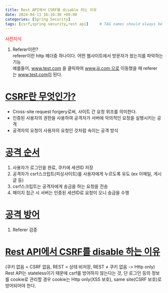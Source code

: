 ```yaml
---
title: Rest API에서 CSRF를 disable 하는 이유
date: 2024-04-11 16:10:30 +09:00
categories: [Spring Security]
tags: [csrf,spring security,rest api]     # TAG names should always be lowercase
---
```


<span style="color:red">사전지식</span><br>
1. Referer이란?<br>
referer이란 http 헤더중 하나이다. 어떤 웹사이트에서 방문자가 왔는지를 파악하는 기능<br>
예를들어, www.test.com 을 클릭하여 www.jjj.com 으로 이동했을 때 referer는 www.test.com이 된다.

# <u>CSRF란 무엇인가?</u>
- Cross-site request forgery로써, 사이트 간 요청 위조를 의미한다.
- 인증된 사용자의 권한을 사용하여 공격자가 서버에 악의적인 요청을 실행시키는 공격
- 공격자의 요청이 사용자의 요청인 것처럼 속이는 공격 방식

# <u>공격 순서</u>
1. 사용자가 로그인을 완료, 쿠키에 세션ID 저장
2. 공격자가 csrf스크립트(피싱사이트)를 사용자에게 누르도록 유도 (ex 이메일, 게시글 등)
3. csrf스크립트는 공격자에게 송금을 하는 요청을 전송
4. 페이지 접근 시 서버는 인증된 세션ID로 요청이 오니 송금을 수행

# <u>공격 방어</u>
1. Referer 검증

# <u>Rest API에서 CSRF를 disable 하는 이유</u>

(쿠키 없음 = CSRF 없음, REST = 상태 비저장, REST ≠ 쿠키 없음 -> Http only)
Rest API는 stateless이기 때문에 csrf를 방어하지 않는다는 것,
단 로그인 등의 정보를 cookie로 관리할 경우 cookie는 Http only(XSS 보호), same site(CSRF 보호)로 방어되어야 한다.
